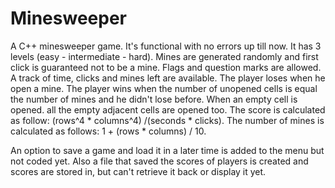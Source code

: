 # Minesweeper
A C++ minesweeper game.
It's functional with no errors up till now.
It has 3 levels (easy - intermediate - hard).
Mines are generated randomly and first click is guaranteed not to be a mine.
Flags and question marks are allowed.
A track of time, clicks and mines left are available.
The player loses when he open a mine.
The player wins when the number of unopened cells is equal the number of mines and he didn't lose before.
When an empty cell is opened. all the empty adjacent cells are opened too.
The score is calculated as follow: (rows^4 * columns^4)  /(seconds * clicks).
The number of mines is calculated as follows: 1 + (rows * columns) / 10.

An option to save a game and load it in a later time is added to the menu but not coded yet.
Also a file that saved the scores of players is created and scores are stored in, but can't retrieve it back or display it yet.
